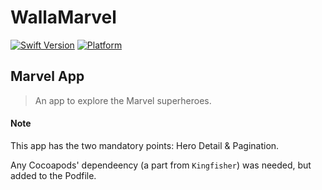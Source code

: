 # WallaMarvel

[![Swift Version][swift-image]][swift-url]
[![Platform](https://img.shields.io/cocoapods/p/LFAlertController.svg?style=flat)](http://cocoapods.org/pods/LFAlertController)

[swift-image]:https://img.shields.io/badge/swift-5.1-orange.svg
[swift-url]: https://swift.org/


## Marvel App

> An app to explore the Marvel superheroes.


#### Note

This app has the two mandatory points: Hero Detail & Pagination.

Any Cocoapods' dependeency (a part from `Kingfisher`) was needed, but added to the Podfile.
